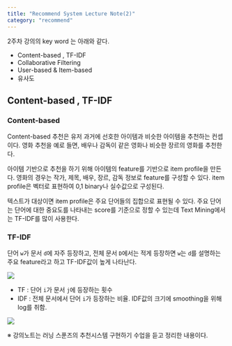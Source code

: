 ```yaml
---
title: "Recommend System Lecture Note(2)"
category: "recommend"
---
```

2주차 강의의 key word 는 아래와 같다. 
- Content-based , TF-IDF
- Collaborative Filtering
- User-based & Item-based
- 유사도

## Content-based , TF-IDF

### Content-based
Content-based 추천은 유저 과거에 선호한 아이템과 비슷한 아이템을 추천하는 컨셉이다. 영화 추천을 예로 들면, 배우나 감독이 같은 영화나 비슷한 장르의 영화를 추천한다. 

아이템 기반으로 추천을 하기 위해 아이템의 feature를 기반으로 item profile을 만든다. 영화의 경우는 작가, 제목, 배우, 장르, 감독 정보로 feature를 구성할 수 있다. item profile은 벡터로 표현하여 0,1 binary나 실수값으로 구성된다.

텍스트가 대상이면 item profile은 주요 단어들의 집합으로 표현될 수 있다. 주요 단어는 단어에 대한 중요도를 나타내는 score를 기준으로 정할 수 있는데 Text Mining에서는 TF-IDF를 많이 사용한다. 

### TF-IDF
단어 `w`가 문서 `d`에 자주 등장하고, 전체 문서 `D`에서는 적게 등장하면 `w`는 `d`를 설명하는 주요 feature라고 하고 TF-IDF값이 높게 나타난다.

![](https://www.affde.com/uploads/article/5516/PVpklt43xBCKRFBa.png)

- TF : 단어 `i`가 문서 `j`에 등장하는 횟수
- IDF : 전체 문서에서 단어  `i`가 등장하는 비율. IDF값의 크기에 smoothing을 위해 log를 취함.

![](https://www.researchgate.net/profile/Haider-Al-Khateeb/publication/291950178/figure/fig1/AS:330186932408324@1455734107458/Term-Frequency-Inverse-Document-Frequency-TF-IDF.png)



※ 강의노트는 러닝 스푼즈의 추천시스템 구현하기 수업을 듣고 정리한 내용이다. 